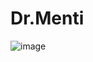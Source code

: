 # Dr.Menti
![image](https://user-images.githubusercontent.com/105498741/225838014-025cddc4-fadb-4511-887c-d0e46537885c.png)
